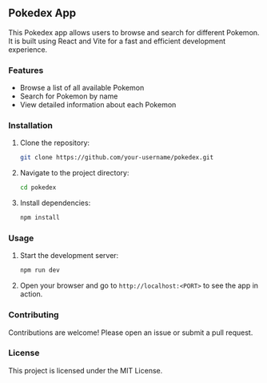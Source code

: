 ## Pokedex App

This Pokedex app allows users to browse and search for different Pokemon. It is built using React and Vite for a fast and efficient development experience.

### Features

- Browse a list of all available Pokemon
- Search for Pokemon by name
- View detailed information about each Pokemon

### Installation

1. Clone the repository:
    ```sh
    git clone https://github.com/your-username/pokedex.git
    ```
2. Navigate to the project directory:
    ```sh
    cd pokedex
    ```
3. Install dependencies:
    ```sh
    npm install
    ```

### Usage

1. Start the development server:
    ```sh
    npm run dev
    ```
2. Open your browser and go to `http://localhost:<PORT>` to see the app in action.

### Contributing

Contributions are welcome! Please open an issue or submit a pull request.

### License

This project is licensed under the MIT License.